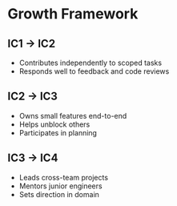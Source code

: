 # Growth Framework

## IC1 → IC2

* Contributes independently to scoped tasks
* Responds well to feedback and code reviews

## IC2 → IC3

* Owns small features end-to-end
* Helps unblock others
* Participates in planning

## IC3 → IC4

* Leads cross-team projects
* Mentors junior engineers
* Sets direction in domain